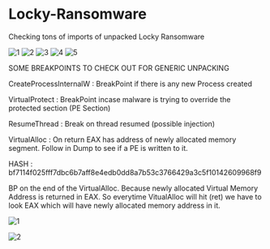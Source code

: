 # Locky-Ransomware
Checking tons of imports of unpacked Locky Ransomware

![1](https://user-images.githubusercontent.com/107531426/205825766-f115fc1b-ac6c-4d7c-8446-0a828a9201f9.PNG)
![2](https://user-images.githubusercontent.com/107531426/205825799-89fe2301-30bd-4afc-b038-0335cbbe2158.PNG)
![3](https://user-images.githubusercontent.com/107531426/205825835-8ed656c7-d1fd-46f4-8ead-8a946665735c.PNG)
![4](https://user-images.githubusercontent.com/107531426/205825855-861c9555-b34e-4c2d-ba43-64dd3320079b.PNG)
![5](https://user-images.githubusercontent.com/107531426/205825941-9d088bf2-05cb-4af7-831b-48d0461dc5ef.PNG)

SOME BREAKPOINTS TO CHECK OUT FOR GENERIC UNPACKING

CreateProcessInternalW  : BreakPoint if there is any new Process created

VirtualProtect : BreakPoint incase malware is trying to override the protected section (PE Section)

ResumeThread : Break on thread resumed (possible injection)

VirtualAlloc : On return EAX has address of newly allocated memory segment. Follow in Dump to see if a PE is written to it.

HASH : bf7114f025fff7dbc6b7aff8e4edb0dd8a7b53c3766429a3c5f10142609968f9

BP on the end of the VirtualAlloc. Because newly allocated Virtual Memory Address is returned in EAX. So everytime VitualAlloc will hit (ret) we have to look EAX which will have newly allocated memory address in it.

![1](https://user-images.githubusercontent.com/107531426/205948045-d7ac7166-8a5b-4831-9161-582d133cd7a1.PNG)

![2](https://user-images.githubusercontent.com/107531426/205948074-d1ab46c3-8801-49d7-8daa-1d4871965d50.PNG)
